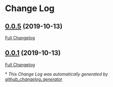 # Change Log

## [0.0.5](https://github.com/WrathChaos/react-native-basic-modal/tree/0.0.5) (2019-10-13)
[Full Changelog](https://github.com/WrathChaos/react-native-basic-modal/compare/0.0.1...0.0.5)

## [0.0.1](https://github.com/WrathChaos/react-native-basic-modal/tree/0.0.1) (2019-10-13)
[Full Changelog](https://github.com/WrathChaos/react-native-basic-modal/compare/0.0.2...0.0.1)

\* *This Change Log was automatically generated by [github_changelog_generator](https://github.com/skywinder/Github-Changelog-Generator)*